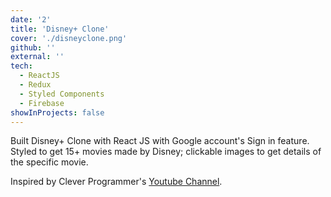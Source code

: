 ```yaml
---
date: '2'
title: 'Disney+ Clone'
cover: './disneyclone.png'
github: ''
external: ''
tech:
  - ReactJS
  - Redux
  - Styled Components
  - Firebase
showInProjects: false
---
```


Built Disney+ Clone with React JS with Google account's Sign in feature. Styled to get 15+ movies made by Disney; clickable images to get details of the specific movie.

Inspired by Clever Programmer's [Youtube Channel](https://www.youtube.com/channel/UCqrILQNl5Ed9Dz6CGMyvMTQ).
